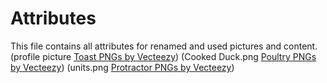 # Attributes
This file contains all attributes for renamed and used pictures and content.
(profile picture
<a href="https://www.vecteezy.com/free-png/toast">Toast PNGs by Vecteezy</a>)
(Cooked Duck.png <a href="https://www.vecteezy.com/free-png/poultry">Poultry PNGs by Vecteezy</a>)
(units.png <a href="https://www.vecteezy.com/free-png/protractor">Protractor PNGs by Vecteezy</a>)
